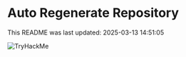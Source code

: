 # Auto Regenerate Repository

This README was last updated: 2025-03-13 14:51:05

 ![TryHackMe](https://tryhackme.com/badge/533634)